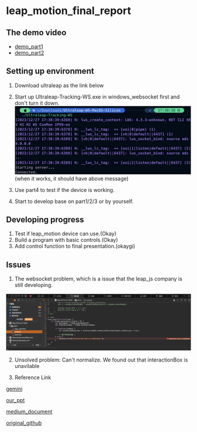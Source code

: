 # leap_motion_final_report

## The demo video
- [demo_part1](https://youtu.be/rCLMMBPJpgE)
- [demo_part2](https://youtu.be/2XexNBB7koQ)

## Setting up environment
1. Download ultraleap as the link below
2. Start up Ultraleap-Tracking-WS.exe in windows_websocket first and don't turn it down.
![d](windows_websocket/socket_run.png)
(when it works, it should have above message)

3. Use part4 to test if the device is working.
4. Start to develop base on part1/2/3 or by yourself.

## Developing progress
1. Test if leap_motion device can use.(Okay)
2. Build a program with basic controls.(Okay)
3. Add control function to final presentation.(okaygi)

## Issues
 
1. The websocket problem, which is a issue that the leap_js company is still developing.

![c](windows_websocket/尚未解決.png) 

2.  Unsolved problem: Can't normalize.
We found out that interactionBox is unavilable

3. Reference Link

[gemini](https://leap2.ultraleap.com/gemini-downloads/)

[our_ppt](https://www.canva.com/design/DAF2FjIwo4c/ro0M585jEhGs9ekdUYk3eA/edit)

[medium_document](https://medium.com/physiatry/build-a-web-app-to-test-fine-motor-coordination-with-leap-motion-part-3-programming-tutorial-ec1e1333b0d3)

[original_github](https://github.com/gmarzloff/leap-tracer/tree/master)